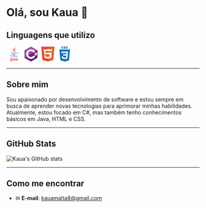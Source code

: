 # Olá, sou Kaua 👋

##  Linguagens que utilizo
<div>
  <img src="https://github.com/devicons/devicon/blob/master/icons/java/java-original-wordmark.svg" title="Java" alt="Java" width="40" height="40"/>
  <img src="https://github.com/devicons/devicon/blob/master/icons/csharp/csharp-original.svg" title="C#" alt="C#" width="40" height="40"/>
  <img src="https://github.com/devicons/devicon/blob/master/icons/html5/html5-original.svg" title="HTML5" alt="HTML5" width="40" height="40"/>
  <img src="https://github.com/devicons/devicon/blob/master/icons/css3/css3-plain-wordmark.svg" title="CSS3" alt="CSS3" width="40" height="40"/>
</div>

---

##  Sobre mim
Sou apaixonado por desenvolvimento de software e estou sempre em busca de aprender novas tecnologias para aprimorar minhas habilidades. Atualmente, estou focado em C#, mas também tenho conhecimentos básicos em Java, HTML e CSS.

---

##  GitHub Stats
![Kaua's GitHub stats](https://github-readme-stats.vercel.app/api?username=Kaua&show_icons=true&theme=radical)

---

##  Como me encontrar
- ✉ **E‑mail**: [kauamalta8@gmail.com](mailto:kauamalta8@gmail.com)
